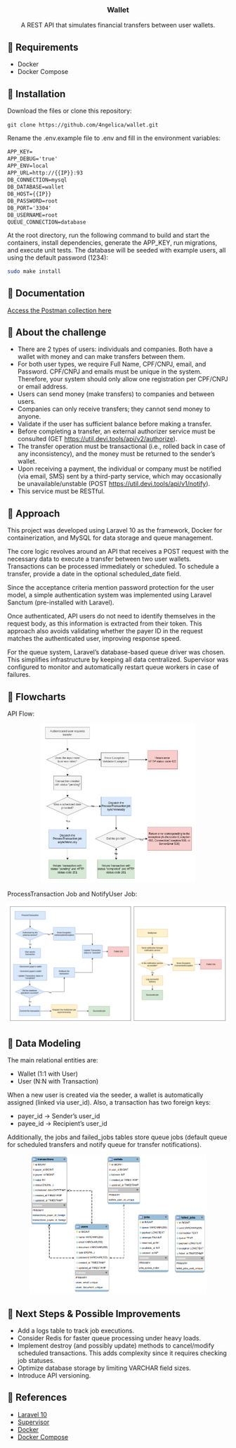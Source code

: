 <h3 align="center">Wallet</h3>

<p align="center">
A REST API that simulates financial transfers between user wallets.
</p>

## :pushpin: Requirements
- Docker
- Docker Compose

## :pushpin: Installation

Download the files or clone this repository: <br>

`git clone https://github.com/4ngelica/wallet.git`

Rename the .env.example file to .env and fill in the environment variables:

    APP_KEY=
    APP_DEBUG='true'
    APP_ENV=local
    APP_URL=http://{{IP}}:93
    DB_CONNECTION=mysql
    DB_DATABASE=wallet
    DB_HOST={{IP}}
    DB_PASSWORD=root
    DB_PORT='3304'
    DB_USERNAME=root
    QUEUE_CONNECTION=database

At the root directory, run the following command to build and start the containers, install dependencies, generate the APP_KEY, run migrations, and execute unit tests. The database will be seeded with example users, all using the default password (1234):<br>

```sh
sudo make install
```

## :pushpin: Documentation
[Access the Postman collection here](https://www.postman.com/4ngelica/wallet/overview)

## :pushpin: About the challenge
- There are 2 types of users: individuals and companies. Both have a wallet with money and can make transfers between them.
- For both user types, we require Full Name, CPF/CNPJ, email, and Password. CPF/CNPJ and emails must be unique in the system. Therefore, your system should only allow one registration per CPF/CNPJ or email address.
- Users can send money (make transfers) to companies and between users.
- Companies can only receive transfers; they cannot send money to anyone.
- Validate if the user has sufficient balance before making a transfer.
- Before completing a transfer, an external authorizer service must be consulted (GET https://util.devi.tools/api/v2/authorize).
- The transfer operation must be transactional (i.e., rolled back in case of any inconsistency), and the money must be returned to the sender’s wallet.
- Upon receiving a payment, the individual or company must be notified (via email, SMS) sent by a third-party service, which may occasionally be unavailable/unstable (POST https://util.devi.tools/api/v1/notify).
- This service must be RESTful.

## :pushpin: Approach

This project was developed using Laravel 10 as the framework, Docker for containerization, and MySQL for data storage and queue management.

The core logic revolves around an API that receives a POST request with the necessary data to execute a transfer between two user wallets. Transactions can be processed immediately or scheduled. To schedule a transfer, provide a date in the optional scheduled_date field.

Since the acceptance criteria mention password protection for the user model, a simple authentication system was implemented using Laravel Sanctum (pre-installed with Laravel).

Once authenticated, API users do not need to identify themselves in the request body, as this information is extracted from their token. This approach also avoids validating whether the payer ID in the request matches the authenticated user, improving response speed.

For the queue system, Laravel’s database-based queue driver was chosen. This simplifies infrastructure by keeping all data centralized. Supervisor was configured to monitor and automatically restart queue workers in case of failures.

## :pushpin: Flowcharts

API Flow:
<p align="center"><img width="70%" src="https://raw.githubusercontent.com/4ngelica/wallet/refs/heads/master/storage/images/API.png"></p>

ProcessTransaction Job and NotifyUser Job:
<p align="center"><img width="100%" src="https://raw.githubusercontent.com/4ngelica/wallet/refs/heads/master/storage/images/Jobs.png"></p>


## :pushpin: Data Modeling

The main relational entities are:

- Wallet (1:1 with User)
- User (N:N with Transaction)

When a new user is created via the seeder, a wallet is automatically assigned (linked via user_id). Also, a transaction has two foreign keys:

- payer_id → Sender’s user_id
- payee_id → Recipient’s user_id

Additionally, the jobs and failed_jobs tables store queue jobs (default queue for scheduled transfers and notify queue for transfer notifications).

<p align="center"><img width="80%" src="https://raw.githubusercontent.com/4ngelica/wallet/refs/heads/master/storage/images/ERD.png"></p>

## :pushpin: Next Steps & Possible Improvements
 
- Add a logs table to track job executions.
- Consider Redis for faster queue processing under heavy loads.
- Implement destroy (and possibly update) methods to cancel/modify scheduled transactions. This adds complexity since it requires checking job statuses.
- Optimize database storage by limiting VARCHAR field sizes.
- Introduce API versioning.

## :pushpin: References
- [Laravel 10](https://laravel.com/docs/10.x)
- [Supervisor](https://laravel.com/docs/10.x/queues#supervisor-configuration)
- [Docker](https://www.docker.com/)
- [Docker Compose](https://docs.docker.com/compose/)